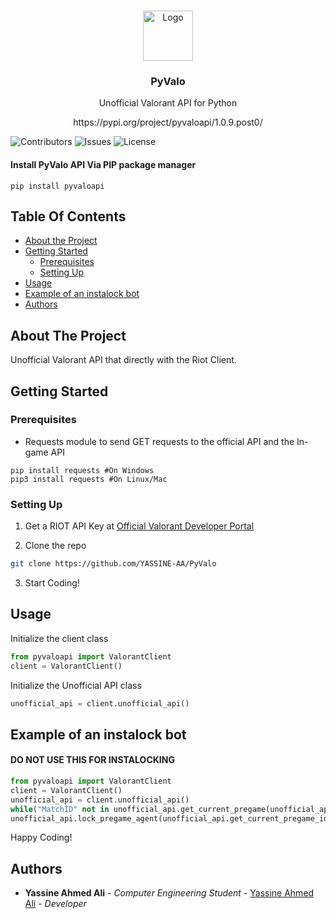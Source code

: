 <br/>
<p align="center">
  <a href="https://github.com/YASSINE-AA/PyValo">
    <img src="https://cdn2.steamgriddb.com/file/sgdb-cdn/icon_thumb/9e82757e9a1c12cb710ad680db11f6f1.png" alt="Logo" width="80" height="80">
    
  </a>

  <h3 align="center">PyValo</h3>
  <p align="center">
    Unofficial Valorant API for Python
    <br /><p align="center">
https://pypi.org/project/pyvaloapi/1.0.9.post0/
</p>

  </p>
</p>

![Contributors](https://img.shields.io/github/contributors/YASSINE-AA/PyValo?color=dark-green) ![Issues](https://img.shields.io/github/issues/YASSINE-AA/PyValo) ![License](https://img.shields.io/github/license/YASSINE-AA/PyValo) 

#### Install PyValo API Via PIP package manager
```
pip install pyvaloapi
```
## Table Of Contents

* [About the Project](#about-the-project)
* [Getting Started](#getting-started)
  * [Prerequisites](#prerequisites)
  * [Setting Up](#setting-up)
* [Usage](#usage)
* [Example of an instalock bot](#example-of-an-instalock-bot)
* [Authors](#authors)


## About The Project

Unofficial Valorant API that directly with the Riot Client.

## Getting Started

### Prerequisites

* Requests module to send GET requests to the official API and the In-game API

```
pip install requests #On Windows
pip3 install requests #On Linux/Mac
```

### Setting Up

1. Get a RIOT API Key at [Official Valorant Developer Portal](https://developer.riotgames.com/)

2. Clone the repo

```sh
git clone https://github.com/YASSINE-AA/PyValo
```
3. Start Coding!

## Usage

Initialize the client class

```python
from pyvaloapi import ValorantClient
client = ValorantClient()
```

Initialize the Unofficial API class
```python
unofficial_api = client.unofficial_api()
```

## Example of an instalock bot
#### DO NOT USE THIS FOR INSTALOCKING
```python
from pyvaloapi import ValorantClient
client = ValorantClient()
unofficial_api = client.unofficial_api()
while("MatchID" not in unofficial_api.get_current_pregame(unofficial_api.get_current_player_puuid())): pass
unofficial_api.lock_pregame_agent(unofficial_api.get_current_pregame_id(), "add6443a-41bd-e414-f6ad-e58d267f4e95")
```

Happy Coding!
## Authors

* **Yassine Ahmed Ali** - *Computer Engineering Student* - [Yassine Ahmed Ali](https://github.com/YASSINE-AA) - *Developer*
